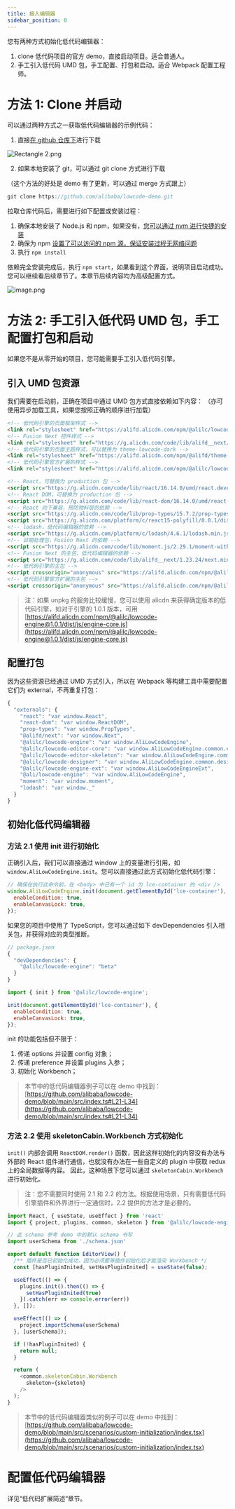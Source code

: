 ```yaml
---
title: 接入编辑器
sidebar_position: 0
---
```


您有两种方式初始化低代码编辑器：

1. clone 低代码项目的官方 demo，直接启动项目。适合普通人。
2. 手工引入低代码 UMD 包，手工配置、打包和启动。适合 Webpack 配置工程师。

# 方法 1: Clone 并启动

可以通过两种方式之一获取低代码编辑器的示例代码：

1. 直接[在 github 仓库下](https://github.com/alibaba/lowcode-demo)进行下载

![Rectangle 2.png](https://cdn.nlark.com/yuque/0/2022/png/242652/1645178084931-b81f6960-f0be-4695-ae38-e2632c859629.png#clientId=u6721b06e-9fb2-4&crop=0&crop=0&crop=1&crop=1&from=paste&height=259&id=ud829c08c&margin=%5Bobject%20Object%5D&name=Rectangle%202.png&originHeight=517&originWidth=1500&originalType=binary&ratio=1&rotation=0&showTitle=false&size=163331&status=done&style=none&taskId=ua56b6104-b23f-4dd6-a95c-4fa8ac8cb3c&title=&width=750)

2. 如果本地安装了 git，可以通过 git clone 方式进行下载

（这个方法的好处是 demo 有了更新，可以通过 merge 方式跟上）
```typescript
git clone https://github.com/alibaba/lowcode-demo.git
```

拉取仓库代码后，需要进行如下配置或安装过程：

1. 确保本地安装了 Node.js 和 npm，如果没有，[您可以通过 nvm 进行快捷的安装](https://github.com/nvm-sh/nvm)
2. 确保为 npm [设置了可以访问的 npm 源，保证安装过程无网络问题](https://npmmirror.com/)
3. 执行 `npm install`

依赖完全安装完成后，执行 `npm start`，如果看到这个界面，说明项目启动成功。您可以继续看后续章节了。本章节后续内容均为高级配置方式。

![image.png](https://cdn.nlark.com/yuque/0/2022/png/242652/1644982015764-35bb5f58-fbd6-4838-9792-3c5b2136162d.png#clientId=ub335956d-fdf2-4&crop=0&crop=0&crop=1&crop=1&from=paste&height=817&id=u01bca493&margin=%5Bobject%20Object%5D&name=image.png&originHeight=1634&originWidth=3060&originalType=binary&ratio=1&rotation=0&showTitle=false&size=216709&status=done&style=stroke&taskId=u467c43dc-35c5-4c84-907d-d6db9a0b839&title=&width=1530)

# 方法 2: 手工引入低代码 UMD 包，手工配置打包和启动

如果您不是从零开始的项目，您可能需要手工引入低代码引擎。

## 引入 UMD 包资源

我们需要在启动前，正确在项目中通过 UMD 包方式直接依赖如下内容：
（亦可使用异步加载工具，如果您按照正确的顺序进行加载）
```html
<!-- 低代码引擎的页面框架样式 -->
<link rel="stylesheet" href="https://alifd.alicdn.com/npm/@alilc/lowcode-engine@latest/dist/css/engine-core.css" />
<!-- Fusion Next 控件样式 -->
<link rel="stylesheet" href="https://g.alicdn.com/code/lib/alifd__next/1.23.24/next.min.css">
<!-- 低代码引擎的页面主题样式，可以替换为 theme-lowcode-dark -->
<link rel="stylesheet" href="https://alifd.alicdn.com/npm/@alifd/theme-lowcode-light/0.2.0/next.min.css">
<!-- 低代码引擎官方扩展的样式 -->
<link rel="stylesheet" href="https://alifd.alicdn.com/npm/@alilc/lowcode-engine-ext@latest/dist/css/engine-ext.css" />

<!-- React，可替换为 production 包 -->
<script src="https://g.alicdn.com/code/lib/react/16.14.0/umd/react.development.js"></script>
<!-- React DOM，可替换为 production 包 -->
<script src="https://g.alicdn.com/code/lib/react-dom/16.14.0/umd/react-dom.development.js"></script>
<!-- React 向下兼容，预防物料层的依赖 -->
<script src="https://g.alicdn.com/code/lib/prop-types/15.7.2/prop-types.js"></script>
<script src="https://g.alicdn.com/platform/c/react15-polyfill/0.0.1/dist/index.js"></script>
<!-- lodash，低代码编辑器的依赖 -->
<script src="https://g.alicdn.com/platform/c/lodash/4.6.1/lodash.min.js"></script>
<!-- 日期处理包，Fusion Next 的依赖 -->
<script src="https://g.alicdn.com/code/lib/moment.js/2.29.1/moment-with-locales.min.js"></script>
<!-- Fusion Next 的主包，低代码编辑器的依赖 -->
<script src="https://g.alicdn.com/code/lib/alifd__next/1.23.24/next.min.js"></script>
<!-- 低代码引擎的主包 -->
<script crossorigin="anonymous" src="https://alifd.alicdn.com/npm/@alilc/lowcode-engine@latest/dist/js/engine-core.js"></script>
<!-- 低代码引擎官方扩展的主包 -->
<script crossorigin="anonymous" src="https://alifd.alicdn.com/npm/@alilc/lowcode-engine-ext@latest/dist/js/engine-ext.js"></script>
```
> 注：如果 unpkg 的服务比较缓慢，您可以使用 alicdn 来获得确定版本的低代码引擎，如对于引擎的 1.0.1 版本，可用 [https://alifd.alicdn.com/npm/@alilc/lowcode-engine@1.0.1/dist/js/engine-core.js](https://alifd.alicdn.com/npm/@alilc/lowcode-engine@1.0.1/dist/js/engine-core.js)


## 配置打包

因为这些资源已经通过  UMD 方式引入，所以在 Webpack 等构建工具中需要配置它们为 external，不再重复打包：

```javascript
{
  "externals": {
    "react": "var window.React",
    "react-dom": "var window.ReactDOM",
    "prop-types": "var window.PropTypes",
    "@alifd/next": "var window.Next",
    "@alilc/lowcode-engine": "var window.AliLowCodeEngine",
    "@alilc/lowcode-editor-core": "var window.AliLowCodeEngine.common.editorCabin",
    "@alilc/lowcode-editor-skeleton": "var window.AliLowCodeEngine.common.skeletonCabin",
    "@alilc/lowcode-designer": "var window.AliLowCodeEngine.common.designerCabin",
    "@alilc/lowcode-engine-ext": "var window.AliLowCodeEngineExt",
    "@ali/lowcode-engine": "var window.AliLowCodeEngine",
    "moment": "var window.moment",
    "lodash": "var window._"
  }
}
```

## 初始化低代码编辑器

### 方法 2.1 使用 init 进行初始化

正确引入后，我们可以直接通过 window 上的变量进行引用，如 `window.AliLowCodeEngine.init`。您可以直接通过此方式初始化低代码引擎：

```javascript
// 确保在执行此命令前，在 <body> 中已有一个 id 为 lce-container 的 <div />
window.AliLowCodeEngine.init(document.getElementById('lce-container'), {
  enableCondition: true,
  enableCanvasLock: true,
});
```

如果您的项目中使用了 TypeScript，您可以通过如下 devDependencies 引入相关包，并获得对应的类型推断。
```javascript
// package.json
{
  "devDependencies": {
    "@alilc/lowcode-engine": "beta"
  }
}
```
```javascript
import { init } from '@alilc/lowcode-engine';

init(document.getElementById('lce-container'), {
  enableCondition: true,
  enableCanvasLock: true,
});
```

init 的功能包括但不限于：

1. 传递 options 并设置 config 对象；
2. 传递 preference 并设置 plugins 入参；
3. 初始化 Workbench；

> 本节中的低代码编辑器例子可以在 demo 中找到：[https://github.com/alibaba/lowcode-demo/blob/main/src/index.ts#L21-L34](https://github.com/alibaba/lowcode-demo/blob/main/src/index.ts#L21-L34)


### 方法 2.2 使用 skeletonCabin.Workbench 方式初始化

`init()` 内部会调用 `ReactDOM.render()` 函数，因此这样初始化的内容没有办法与外部的 React 组件进行通信，也就没有办法在一些自定义的 plugin 中获取 redux 上的全局数据等内容。
因此，这种场景下您可以通过 `skeletonCabin.Workbench` 进行初始化。

> 注：您不需要同时使用 2.1 和 2.2 的方法。根据使用场景，只有需要低代码引擎插件和外界进行一定通信时，2.2 提供的方法才是必要的。


```javascript
import React, { useState, useEffect } from 'react'
import { project, plugins, common, skeleton } from '@alilc/lowcode-engine'

// 此 schema 参考 demo 中的默认 schema 书写
import userSchema from './schema.json'

export default function EditorView() {
  /** 插件是否已初始化成功，因为必须要等插件初始化后才能渲染 Workbench */
  const [hasPluginInited, setHasPluginInited] = useState(false);

  useEffect(() => {
    plugins.init().then(() => {
      setHasPluginInited(true)
    }).catch(err => console.error(err))
  }, []);

  useEffect(() => {
    project.importSchema(userSchema)
  }, [userSchema]);

  if (!hasPluginInited) {
    return null;
  }

  return (
    <common.skeletonCabin.Workbench
      skeleton={skeleton}
    />
  );
}
```

> 本节中的低代码编辑器类似的例子可以在 demo 中找到：[https://github.com/alibaba/lowcode-demo/blob/main/src/scenarios/custom-initialization/index.tsx](https://github.com/alibaba/lowcode-demo/blob/main/src/scenarios/custom-initialization/index.tsx)


# 配置低代码编辑器
详见“低代码扩展简述“章节。
